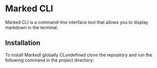 # Marked CLI

Marked CLI is a command-line interface tool that allows you to display markdown in the terminal.

## Installation

To install MarkedI globally CLundefined clone the repository and run the following command in the project directory:
